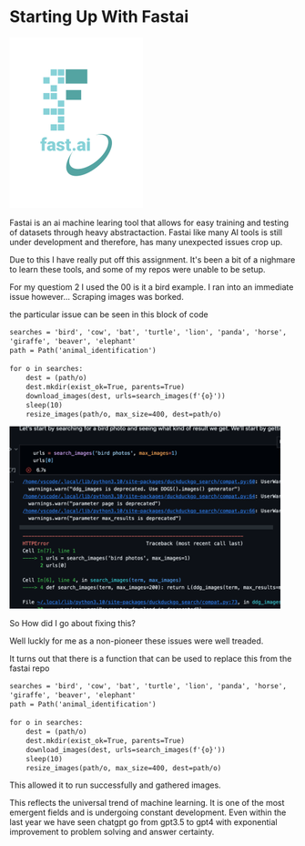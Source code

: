 # Starting Up With Fastai
![fastAiLogo](../images/logo.png)

Fastai is an ai machine learing tool that allows for easy training and testing of datasets through heavy abstractaction.
Fastai like many AI tools is still under development and therefore, has many unexpected issues crop up.

Due to this I have really put off this assignment. It's been a bit of a nighmare to learn these tools, and some of my repos were
unable to be setup.

For my questiom 2 I used the 00 is it a bird example. I ran into an immediate issue however...
Scraping images was borked.



the particular issue can be seen in this block of code

~~~
searches = 'bird', 'cow', 'bat', 'turtle', 'lion', 'panda', 'horse', 'giraffe', 'beaver', 'elephant'
path = Path('animal_identification')

for o in searches:
    dest = (path/o)
    dest.mkdir(exist_ok=True, parents=True)
    download_images(dest, urls=search_images(f'{o}'))
    sleep(10)
    resize_images(path/o, max_size=400, dest=path/o)
~~~

<img src=../images/error.png height=320/>

So How did I go about fixing this?

Well luckly for me as a non-pioneer these issues were well treaded.

It turns out that there is a function that can be used to replace this from the fastai repo

~~~
searches = 'bird', 'cow', 'bat', 'turtle', 'lion', 'panda', 'horse', 'giraffe', 'beaver', 'elephant'
path = Path('animal_identification')

for o in searches:
    dest = (path/o)
    dest.mkdir(exist_ok=True, parents=True)
    download_images(dest, urls=search_images(f'{o}'))
    sleep(10)
    resize_images(path/o, max_size=400, dest=path/o)
~~~

This allowed it to run successfully and gathered images.

This reflects the universal trend of machine learning. It is one of the most emergent fields and is undergoing constant development. Even within the last year we have seen chatgpt go from gpt3.5 to gpt4 with exponential improvement to problem solving and answer certainty. 


